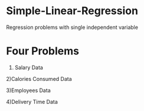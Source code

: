 # Simple-Linear-Regression

Regression problems with single independent variable

# Four Problems 

1) Salary Data

2)Calories Consumed Data

3)Employees Data

4)Delivery Time Data
